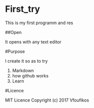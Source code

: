 # First_try

This is my first programm and res

##Open

It opens with any text editor

#Purpose

I create it so as to try
1. Markdown
2. how github works
3. Learn

#Licence

MIT Licence 
Copyright (c) 2017 Vfoufikos
